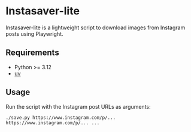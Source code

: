 # Instasaver-lite

Instasaver-lite is a lightweight script to download images from Instagram posts using Playwright.

## Requirements

- Python >= 3.12
- [uv](https://docs.astral.sh/uv/#getting-started)

## Usage

Run the script with the Instagram post URLs as arguments:

    ./save.py https://www.instagram.com/p/... https://www.instagram.com/p/... ...
